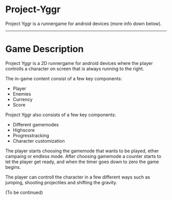 # Project-Yggr

Project Yggr is a runnergame for android devices (more info down below).

---

# Game Description

Project Yggr is a 2D runnergame for android devices where the player controlls a character on screen that is always running to the right.

The in-game content consist of a few key components:
- Player
- Enemies
- Currency
- Score

Project Yggr also consists of a few key components:
- Different gamemodes
- Highscore
- Progresstracking
- Character customization

The player starts choosing the gamemode that wants to be played, ether campaing or endless mode.
After choosing gamemode a counter starts to let the player get ready, and when the timer goes down to zero the game begins.

The player can controll the character in a few different ways such as jumping, shooting projectiles and shifting the gravity.

(To be continued)
